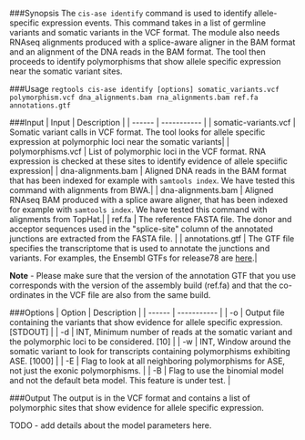 ###Synopsis
The `cis-ase identify` command is used to identify allele-specific expression events. This command takes in a list of germline variants and somatic variants in the VCF format. The module also needs RNAseq alignments produced with a splice-aware aligner in the BAM format and an alignment of the DNA reads in the BAM format. The tool then proceeds to identify polymorphisms that show allele specific expression near the somatic variant sites.

###Usage
`regtools cis-ase identify [options] somatic_variants.vcf polymorphism.vcf dna_alignments.bam rna_alignments.bam ref.fa annotations.gtf`

###Input
| Input                  | Description |
| ------                 | ----------- |
| somatic-variants.vcf   | Somatic variant calls in VCF format. The tool looks for allele specific expression at polymorphic loci near the somatic variants|
| polymorphisms.vcf   | List of polymorphic loci in the VCF format. RNA expression is checked at these sites to identify evidence of allele speciific expression|
| dna-alignments.bam | Aligned DNA reads in the BAM format that has been indexed for example with `samtools index`. We have tested this command with alignments from BWA.|
| dna-alignments.bam | Aligned RNAseq BAM produced with a splice aware aligner, that has been indexed for example with `samtools index`. We have tested this command with alignments from TopHat.|
| ref.fa          | The reference FASTA file. The donor and acceptor sequences used in the "splice-site" column of the annotated junctions are extracted from the FASTA file. |
| annotations.gtf | The GTF file specifies the transcriptome that is used to annotate the junctions and variants. For examples, the Ensembl GTFs for release78 are [here](ftp://ftp.ensembl.org/pub/release-78/gtf/).|

**Note** - Please make sure that the version of the annotation GTF that you use corresponds with the version of the assembly build (ref.fa) and that the co-ordinates in the VCF file are also from the same build.

###Options
| Option  | Description |
| ------  | ----------- |
| -o      | Output file containing the variants that show evidence for allele specific expression. [STDOUT] |
| -d      | INT, Minimum number of reads at the somatic variant and the polymorphic loci to be considered. [10] |
| -w      | INT, Window around the somatic variant to look for transcripts containing polymorphisms exhibiting ASE. [1000] |
| -E      | Flag to look at all neighboring polymorphisms for ASE, not just the exonic polymorphisms. |
| -B      | Flag to use the binomial model and not the default beta model. This feature is under test. |

###Output
The output is in the VCF format and contains a list of polymorphic sites that show evidence for allele specific expression.

TODO - add details about the model parameters here.
